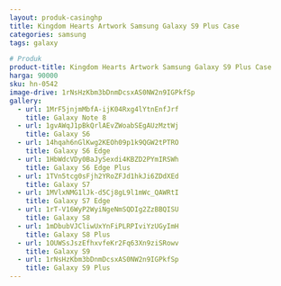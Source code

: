```yaml
---
layout: produk-casinghp
title: Kingdom Hearts Artwork Samsung Galaxy S9 Plus Case
categories: samsung
tags: galaxy

# Produk
product-title: Kingdom Hearts Artwork Samsung Galaxy S9 Plus Case
harga: 90000
sku: hn-0542
image-drive: 1rNsHzKbm3bDnmDcsxAS0NW2n9IGPkfSp
gallery:
  - url: 1MrF5jnjmMbfA-ijK04Rxg4lYtnEnfJrf
    title: Galaxy Note 8
  - url: 1gvAWqJ1pBkQrlAEvZWoabSEgAUzMztWj
    title: Galaxy S6
  - url: 14hqah6nGlKwg2KEOh09p1k9QGW2tPTRO
    title: Galaxy S6 Edge
  - url: 1HbWdcVDy0BaJySexdi4KBZD2PYmIRSWh
    title: Galaxy S6 Edge Plus
  - url: 1TVn5tcg0sFjh2YRoZFJd1hkJi6ZDdXEd
    title: Galaxy S7
  - url: 1MVlxNMG1lJk-d5Cj8gL9l1mWc_QAWRtI
    title: Galaxy S7 Edge
  - url: 1rT-V16WyP2WyiNgeNmSQDIg2ZzBBQISU
    title: Galaxy S8
  - url: 1mDbubVJCliwUxYnFiPLRPIviYzUGyImH
    title: Galaxy S8 Plus
  - url: 1OUWSsJszEfhxvfeKr2Fq63Xn9ziSRowv
    title: Galaxy S9
  - url: 1rNsHzKbm3bDnmDcsxAS0NW2n9IGPkfSp
    title: Galaxy S9 Plus
---
```


